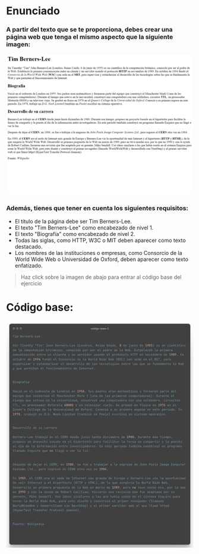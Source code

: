 # Enunciado

### A partir del texto que se te proporciona, debes crear una página web que tenga el mismo aspecto que la siguiente imagen:

![](./Media/conceptos-basicos-2.png)

### Además, tienes que tener en cuenta los siguientes requisitos:

+ El título de la página debe ser Tim Berners-Lee.
+ El texto "Tim Berners-Lee" como encabezado de nivel 1.
+ El texto "Biografía" como encabezado de nivel 2.
+ Todas las siglas, como HTTP, W3C o MIT deben aparecer como texto destacado.
+ Los nombres de las instituciones o empresas, como Consorcio de la World Wide Web o Universidad de Oxford, deben aparecer como texto enfatizado.

> Haz click sobre la imagen de abajo para entrar al código base del ejercicio

# Código base:

[![Codigo base 2](./Media/codigo-base-2.png)](https://github.com/ricaardev/HTML-CSS-Curso-practico-avanzado/blob/master/HTML/Conceptos%20basicos%202/Media/codigo-base-2.txt)
